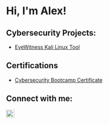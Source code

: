 <h1>Hi, I'm Alex! </h1>

<h2> Cybersecurity Projects:</h2>

  - [EyeWitness Kali Linux Tool](https://github.com/AlexanderRutherford7/EyewitnessKaliLinux-)

<h2> Certifications</h2>

- [Cybersecurity Bootcamp Certificate](https://www.credly.com/badges/625ac221-cad2-4b0a-bd88-23e4d6918b62/public_url)

<h2>  Connect with me:</h2>

[<img align="left" alt="JoshMadakor | LinkedIn" width="22px" src="https://cdn.jsdelivr.net/npm/simple-icons@v3/icons/linkedin.svg" />][linkedin]

[linkedin]: https://www.linkedin.com/in/alex-rutherford/

<!--
**joshmadakor1/joshmadakor1** is a ✨ _special_ ✨ repository because its `README.md` (this file) appears on your GitHub profile.

Here are some ideas to get you started:

- 🔭 I’m currently working on ...
- 🌱 I’m currently learning ...
- 👯 I’m looking to collaborate on ...
- 🤔 I’m looking for help with ...
- 💬 Ask me about ...
- 📫 How to reach me: ...
- 😄 Pronouns: ...
- ⚡ Fun fact: ...
-->
